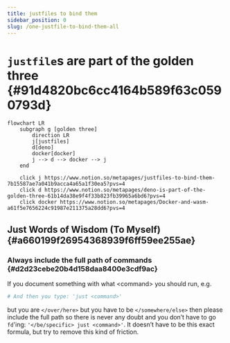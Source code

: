 ```yaml
---
title: justfiles to bind them
sidebar_position: 0
slug: /one-justfile-to-bind-them-all
---
```




# `justfile`s are part of the golden three {#91d4820bc6cc4164b589f63c0590793d}


```mermaid
flowchart LR
    subgraph g [golden three]
        direction LR
        j[justfiles]
        d[deno]
        docker[docker]
        j --> d --> docker --> j
    end

    click j https://www.notion.so/metapages/justfiles-to-bind-them-7b15587ae7a041b9acca4a65a1f30ea5?pvs=4
    click d https://www.notion.so/metapages/deno-is-part-of-the-golden-three-61b14da38e9f4f33b823fb39965a6bd6?pvs=4
    click docker https://www.notion.so/metapages/Docker-and-wasm-a61f5e7656224c91987e211375a28dd6?pvs=4
```



## Just Words of Wisdom (To Myself) {#a660199f26954368939f6ff59ee255ae}


### Always include the full path of commands {#d2d23cebe20b4d158daa8400e3cdf9ac}


If you document something with what &lt;command&gt; you should run, e.g.


```bash
# And then you type: 'just <command>'
```


but you are `</over/here>` but you have to be `</somewhere/else>` then please include the full path so there is never any doubt and you don’t have to go `fd`'ing: `'</be/specific> just <command>'`. It doesn’t have to be this exact formula, but try to remove this kind of friction.

